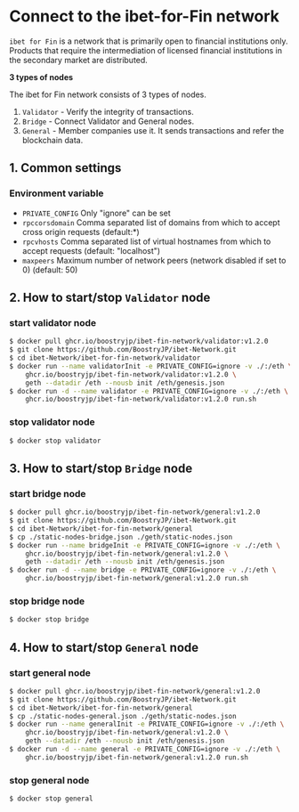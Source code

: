 # Connect to the ibet-for-Fin network

`ibet for Fin` is a network that is primarily open to financial institutions only.
Products that require the intermediation of licensed financial institutions in the secondary market are distributed.  

**3 types of nodes**

The ibet for Fin network consists of 3 types of nodes.

1. `Validator` - Verify the integrity of transactions.  
2. `Bridge` - Connect Validator and General nodes.  
3. `General` - Member companies use it. It sends transactions and refer the blockchain data.  

## 1. Common settings

### Environment variable

* `PRIVATE_CONFIG` Only "ignore" can be set
* `rpccorsdomain` Comma separated list of domains from which to accept cross origin requests (default:*)  
* `rpcvhosts` Comma separated list of virtual hostnames from which to accept requests (default: "localhost")  
* `maxpeers` Maximum number of network peers (network disabled if set to 0) (default: 50)  

## 2. How to start/stop `Validator` node  

### start validator node 

```bash
$ docker pull ghcr.io/boostryjp/ibet-fin-network/validator:v1.2.0
$ git clone https://github.com/BoostryJP/ibet-Network.git
$ cd ibet-Network/ibet-for-fin-network/validator
$ docker run --name validatorInit -e PRIVATE_CONFIG=ignore -v ./:/eth \
    ghcr.io/boostryjp/ibet-fin-network/validator:v1.2.0 \
    geth --datadir /eth --nousb init /eth/genesis.json
$ docker run -d --name validator -e PRIVATE_CONFIG=ignore -v ./:/eth \
    ghcr.io/boostryjp/ibet-fin-network/validator:v1.2.0 run.sh 
```

### stop validator node 

```bash
$ docker stop validator
```

## 3. How to start/stop `Bridge` node  

### start bridge node 

```bash
$ docker pull ghcr.io/boostryjp/ibet-fin-network/general:v1.2.0
$ git clone https://github.com/BoostryJP/ibet-Network.git
$ cd ibet-Network/ibet-for-fin-network/general
$ cp ./static-nodes-bridge.json ./geth/static-nodes.json
$ docker run --name bridgeInit -e PRIVATE_CONFIG=ignore -v ./:/eth \
    ghcr.io/boostryjp/ibet-fin-network/general:v1.2.0 \
    geth --datadir /eth --nousb init /eth/genesis.json
$ docker run -d --name bridge -e PRIVATE_CONFIG=ignore -v ./:/eth \
    ghcr.io/boostryjp/ibet-fin-network/general:v1.2.0 run.sh 
```

### stop bridge node 

```bash
$ docker stop bridge
```

## 4. How to start/stop `General` node  

### start general node   

```bash
$ docker pull ghcr.io/boostryjp/ibet-fin-network/general:v1.2.0
$ git clone https://github.com/BoostryJP/ibet-Network.git
$ cd ibet-Network/ibet-for-fin-network/general
$ cp ./static-nodes-general.json ./geth/static-nodes.json
$ docker run --name generalInit -e PRIVATE_CONFIG=ignore -v ./:/eth \
    ghcr.io/boostryjp/ibet-fin-network/general:v1.2.0 \
    geth --datadir /eth --nousb init /eth/genesis.json
$ docker run -d --name general -e PRIVATE_CONFIG=ignore -v ./:/eth \
    ghcr.io/boostryjp/ibet-fin-network/general:v1.2.0 run.sh 
```

### stop general node 

```bash
$ docker stop general
```
